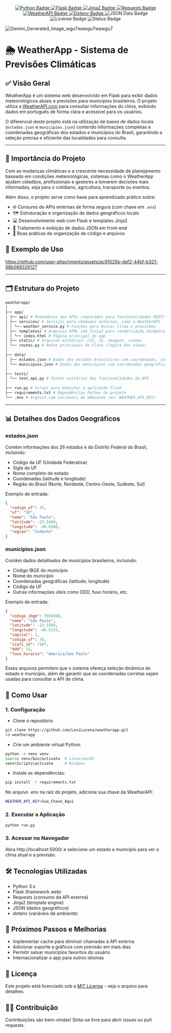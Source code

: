 <p align="center">
  <!-- Linguagem principal -->
  <a href="https://www.python.org/">
    <img src="https://img.shields.io/badge/-Python-3776AB?style=flat-square&logo=python&logoColor=white" alt="Python Badge" />
  </a>

  <!-- Framework web -->
  <a href="https://flask.palletsprojects.com/">
    <img src="https://img.shields.io/badge/-Flask-000000?style=flat-square&logo=flask&logoColor=white" alt="Flask Badge" />
  </a>

  <!-- Engine de templates -->
  <a href="https://jinja.palletsprojects.com/">
    <img src="https://img.shields.io/badge/-Jinja2-B41717?style=flat-square&logo=jinja&logoColor=white" alt="Jinja2 Badge" />
  </a>

  <!-- Biblioteca para chamadas HTTP -->
  <a href="https://docs.python-requests.org/">
    <img src="https://img.shields.io/badge/-Requests-0078D7?style=flat-square&logo=python&logoColor=white" alt="Requests Badge" />
  </a>

  <!-- API de clima -->
  <a href="https://www.weatherapi.com/">
    <img src="https://img.shields.io/badge/-WeatherAPI-00A4DC?style=flat-square&logo=cloud&logoColor=white" alt="WeatherAPI Badge" />
  </a>

  <!-- Variáveis de ambiente -->
  <a href="https://pypi.org/project/python-dotenv/">
    <img src="https://img.shields.io/badge/-Dotenv-4E9A06?style=flat-square&logo=python&logoColor=white" alt="Dotenv Badge" />
  </a>

  <!-- Estrutura e dados locais -->
  <img src="https://img.shields.io/badge/-JSON%20Data-blue?style=flat-square&logo=json&logoColor=white" alt="JSON Data Badge" />

  <!-- Licença (editável conforme a sua) -->
  <img src="https://img.shields.io/badge/license-MIT-green?style=flat-square" alt="License Badge" />

  <!-- Status -->
  <img src="https://img.shields.io/badge/status-estável-brightgreen?style=flat-square" alt="Status Badge" />
</p>

![Gemini_Generated_Image_wgu7wawgu7wawgu7](https://github.com/user-attachments/assets/147591d9-4874-40d9-a945-8bfd44cc8e2c)

# 🌦️ WeatherApp - Sistema de Previsões Climáticas

## ✅ Visão Geral

WeatherApp é um sistema web desenvolvido em Flask para exibir dados meteorológicos atuais e previsões para municípios brasileiros. O projeto utiliza a [WeatherAPI.com](https://www.weatherapi.com/) para consultar informações do clima, exibindo dados em português de forma clara e acessível para os usuários.

O diferencial deste projeto está na utilização de bases de dados locais (`estados.json` e `municipios.json`) contendo informações completas e coordenadas geográficas dos estados e municípios do Brasil, garantindo a seleção precisa e eficiente das localidades para consulta.

---

## 📌 Importância do Projeto

Com as mudanças climáticas e a crescente necessidade de planejamento baseado em condições meteorológicas, sistemas como o WeatherApp ajudam cidadãos, profissionais e gestores a tomarem decisões mais informadas, seja para o cotidiano, agricultura, transporte ou eventos.

Além disso, o projeto serve como base para aprendizado prático sobre:

- 🌐 Consumo de APIs externas de forma segura (com chave em `.env`)
- 🗺️ Estruturação e organização de dados geográficos locais
- 💻 Desenvolvimento web com Flask e templates Jinja2
- 📄 Tratamento e exibição de dados JSON em front-end
- 🚀 Boas práticas de organização de código e arquivos

## 🧪 Exemplo de Uso

https://github.com/user-attachments/assets/ac91025b-daf2-44bf-b321-98b088326127

---

## 🗂️ Estrutura do Projeto
```bash  
weatherapp/  
│  
├── app/  
│ ├── api/ # Roteadores das APIs (separados para funcionalidades REST)  
│ ├── services/ # Serviços para chamadas externas, como a WeatherAPI  
│ │ └── weather_service.py # Funções para buscar clima e previsões  
│ ├── templates/ # Arquivos HTML com Jinja2 para renderização dinâmica  
│ │ └── index.html # Página principal do app  
│ ├── static/ # Arquivos estáticos: CSS, JS, imagens, ícones  
│ └── routes.py # Rotas principais do Flask (lógica das views)  
│  
├── data/  
│ ├── estados.json # Dados dos estados brasileiros com coordenadas, códigos IBGE, etc.  
│ └── municipios.json # Dados dos municípios com coordenadas geográficas detalhadas  
│  
├── tests/  
│ └── test_api.py # Testes unitários das funcionalidades da API  
│  
├── run.py # Script para executar a aplicação Flask  
├── requirements.txt # Dependências Python do projeto  
└── .env # Arquivo com variáveis de ambiente (ex: WEATHER_API_KEY)  
```

---

## 📊 Detalhes dos Dados Geográficos

### estados.json

Contém informações dos 26 estados e do Distrito Federal do Brasil, incluindo:

- Código da UF (Unidade Federativa)
- Sigla da UF
- Nome completo do estado
- Coordenadas (latitude e longitude)
- Região do Brasil (Norte, Nordeste, Centro-Oeste, Sudeste, Sul)

Exemplo de entrada:

```json
{
  "codigo_uf": 35,
  "uf": "SP",
  "nome": "São Paulo",
  "latitude": -23.5489,
  "longitude": -46.6388,
  "regiao": "Sudeste"
}
```
### municipios.json
Contém dados detalhados de municípios brasileiros, incluindo:

- Código IBGE do município
- Nome do município
- Coordenadas geográficas (latitude, longitude)
- Código da UF
- Outras informações úteis como DDD, fuso horário, etc.

Exemplo de entrada:

```json
{
  "codigo_ibge": 3550308,
  "nome": "São Paulo",
  "latitude": -23.5505,
  "longitude": -46.6333,
  "capital": 1,
  "codigo_uf": 35,
  "siafi_id": 7107,
  "ddd": 11,
  "fuso_horario": "America/Sao_Paulo"
}
```
Esses arquivos permitem que o sistema ofereça seleção dinâmica de estado e município, além de garantir que as coordenadas corretas sejam usadas para consultar a API de clima.

## 🚀 Como Usar
### 1. Configuração

- Clone o repositório
```bash
git clone https://github.com/LeviLucena/weatherapp.git
cd weatherapp
```
- Crie um ambiente virtual Python
```bash
python -m venv venv
source venv/bin/activate  # Linux/macOS
venv\Scripts\activate     # Windows
```
- Instale as dependências:
```bash
pip install -r requirements.txt
```
No arquivo .env na raiz do projeto, adicione sua chave da WeatherAPI:
```bash
WEATHER_API_KEY=Sua_Chave_Aqui
```
### 2. Executar a Aplicação
```bash
python run.py
```
### 3. Acessar no Navegador
Abra http://localhost:5000/ e selecione um estado e município para ver o clima atual e a previsão.

## 🛠️ Tecnologias Utilizadas
- Python 3.x
- Flask (framework web)
- Requests (consumo da API externa)
- Jinja2 (template engine)
- JSON (dados geográficos)
- dotenv (variáveis de ambiente)

## 🌱 Próximos Passos e Melhorias
- Implementar cache para diminuir chamadas à API externa
- Adicionar suporte a gráficos com previsão em mais dias
- Permitir salvar municípios favoritos do usuário
- Internacionalizar o app para outros idiomas

## 📄 Licença

Este projeto está licenciado sob a [MIT License](https://opensource.org/licenses/MIT) - veja o arquivo para detalhes.

## 🙋‍♂️ Contribuição
Contribuições são bem-vindas! Sinta-se livre para abrir issues ou pull requests.

